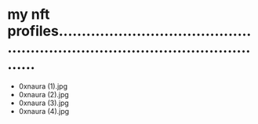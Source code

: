 # my nft profiles.....................................................................................................
- 0xnaura (1).jpg
- 0xnaura (2).jpg
- 0xnaura (3).jpg
- 0xnaura (4).jpg
